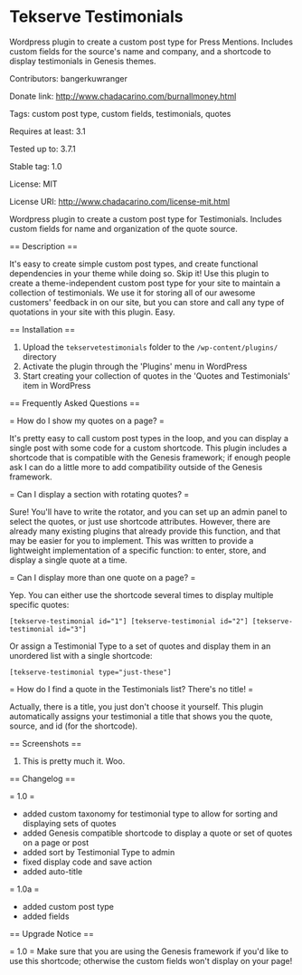 Tekserve Testimonials
====================

Wordpress plugin to create a custom post type for Press Mentions. Includes custom fields for the source's name and company, and a shortcode to display testimonials in Genesis themes.


Contributors: bangerkuwranger

Donate link: http://www.chadacarino.com/burnallmoney.html

Tags: custom post type, custom fields, testimonials, quotes

Requires at least: 3.1

Tested up to: 3.7.1

Stable tag: 1.0

License: MIT

License URI: http://www.chadacarino.com/license-mit.html

Wordpress plugin to create a custom post type for Testimonials. Includes custom fields for name and organization of the quote source.

== Description ==

It's easy to create simple custom post types, and create functional dependencies in your theme while doing so. Skip it! Use this plugin to create a theme-independent custom post type for your site to maintain a collection of testimonials. We use it for storing all of our awesome customers' feedback in on our site, but you can store and call any type of quotations in your site with this plugin. Easy.

== Installation ==

1. Upload the `tekservetestimonials` folder to the `/wp-content/plugins/` directory
2. Activate the plugin through the 'Plugins' menu in WordPress
3. Start creating your collection of quotes in the 'Quotes and Testimonials' item in WordPress

== Frequently Asked Questions ==

= How do I show my quotes on a page? =

It's pretty easy to call custom post types in the loop, and you can display a single post with some code for a custom shortcode. This plugin includes a shortcode that is compatible with the Genesis framework; if enough people ask I can do a little more to add compatibility outside of the Genesis framework.

= Can I display a section with rotating quotes? =

Sure! You'll have to write the rotator, and you can set up an admin panel to select the quotes, or just use shortcode attributes. However, there are already many existing plugins that already provide this function, and that may be easier for you to implement. This was written to provide a lightweight implementation of a specific function: to enter, store, and display a single quote at a time.

= Can I display more than one quote on a page? =

Yep. You can either use the shortcode several times to display multiple specific quotes:

`[tekserve-testimonial id="1"] [tekserve-testimonial id="2"] [tekserve-testimonial id="3"]`

Or assign a Testimonial Type to a set of quotes and display them in an unordered list with a single shortcode:

`[tekserve-testimonial type="just-these"]`

= How do I find a quote in the Testimonials list? There's no title! =

Actually, there is a title, you just don't choose it yourself. This plugin automatically assigns your testimonial a title that shows you the quote, source, and id (for the shortcode).

== Screenshots ==

1. This is pretty much it. Woo.

== Changelog ==

= 1.0 =
* added custom taxonomy for testimonial type to allow for sorting and displaying sets of quotes
* added Genesis compatible shortcode to display a quote or set of quotes on a page or post
* added sort by Testimonial Type to admin
* fixed display code and save action
* added auto-title

= 1.0a =
* added custom post type
* added fields

== Upgrade Notice ==

= 1.0 =
Make sure that you are using the Genesis framework if you'd like to use this shortcode; otherwise the custom fields won't display on your page!